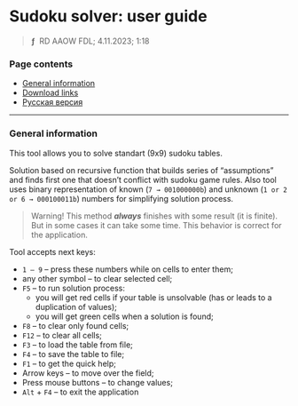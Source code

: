 # Sudoku solver: user guide
> **ƒ** &nbsp;RD AAOW FDL; 4.11.2023; 1:18



### Page contents

- [General information](#general-information)
- [Download links](https://adslbarxatov.github.io/DPArray#sudoku-solver)
- [Русская версия](https://adslbarxatov.github.io/SudokuSolver/ru)

---

### General information

This tool allows you to solve standart (9x9) sudoku tables.

Solution based on recursive function that builds series of “assumptions”
and finds first one that doesn’t conflict with sudoku game rules. Also
tool uses binary representation of known (`7 → 001000000b`) and unknown
(`1 or 2 or 6 → 000100011b`) numbers for simplifying solution process.

> Warning! This method ***always*** finishes with some result (it is finite).
> But in some cases it can take some time. This behavior is correct
> for the application.

Tool accepts next keys:
- `1 – 9` – press these numbers while on cells to enter them;
- any other symbol – to clear selected cell;
- `F5` – to run solution process:
    - you will get red cells if your table is unsolvable (has or leads to a duplication of values);
    - you will get green cells when a solution is found;
- `F8` – to clear only found cells;
- `F12` – to clear all cells;
- `F3` – to load the table from file;
- `F4` – to save the table to file;
- `F1` – to get the quick help;
- Arrow keys – to move over the field;
- Press mouse buttons – to change values;
- `Alt` + `F4` – to exit the application
